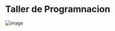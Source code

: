 # Taller de Programnacion


![image](https://github.com/Giancardonee/Taller-De-Programacion/assets/114377978/0ba096cc-77fa-4a3f-a9d9-cf7337c572ec)
